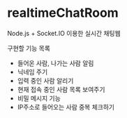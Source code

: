 # realtimeChatRoom
Node.js + Socket.IO 이용한 실시간 채팅웹
<p>
구현할 기능 목록
<ul>
  <li>들어온 사람, 나가는 사람 알림</li>
  <li>닉네임 주기</li>
  <li>입력 중인 사람 알리기</li>
  <li>현재 접속 중인 사람 목록 보여주기</li>
  <li>비밀 메시지 기능</li>
  <li>IP주소로 들어오는 사람 중복 체크하기</li>
</ul>
</p>
